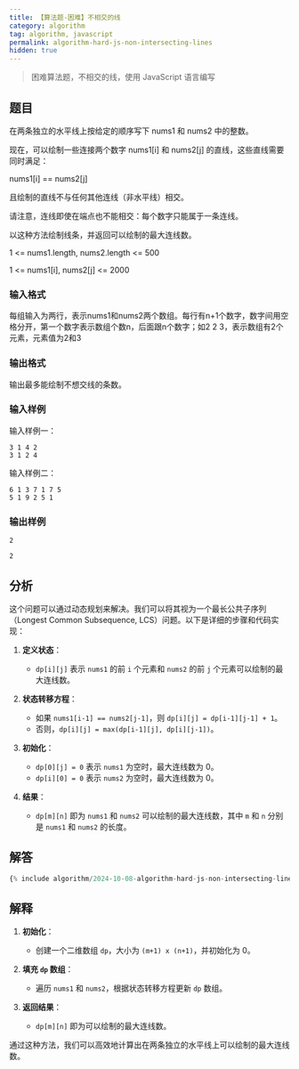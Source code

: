 ```yaml
---
title: 【算法题-困难】不相交的线
category: algorithm
tag: algorithm, javascript
permalink: algorithm-hard-js-non-intersecting-lines
hidden: true
---
```


> 困难算法题，不相交的线，使用 JavaScript 语言编写

## 题目

在两条独立的水平线上按给定的顺序写下 nums1 和 nums2 中的整数。

现在，可以绘制一些连接两个数字 nums1[i] 和 nums2[j] 的直线，这些直线需要同时满足：

nums1[i] == nums2[j]

且绘制的直线不与任何其他连线（非水平线）相交。

请注意，连线即使在端点也不能相交：每个数字只能属于一条连线。

以这种方法绘制线条，并返回可以绘制的最大连线数。

1 <= nums1.length, nums2.length <= 500

1 <= nums1[i], nums2[j] <= 2000

### 输入格式

每组输入为两行，表示nums1和nums2两个数组。每行有n+1个数字，数字间用空格分开，第一个数字表示数组个数n，后面跟n个数字；如2 2 3，表示数组有2个元素，元素值为2和3

### 输出格式

输出最多能绘制不想交线的条数。

### 输入样例

输入样例一：

```plaintext
3 1 4 2
3 1 2 4
```

输入样例二：

```plaintext
6 1 3 7 1 7 5
5 1 9 2 5 1
```

### 输出样例

```plaintext
2
```

```plaintext
2
```

## 分析

这个问题可以通过动态规划来解决。我们可以将其视为一个最长公共子序列（Longest Common Subsequence, LCS）问题。以下是详细的步骤和代码实现：

1. **定义状态**：
   - `dp[i][j]` 表示 `nums1` 的前 `i` 个元素和 `nums2` 的前 `j` 个元素可以绘制的最大连线数。

2. **状态转移方程**：
   - 如果 `nums1[i-1] == nums2[j-1]`，则 `dp[i][j] = dp[i-1][j-1] + 1`。
   - 否则，`dp[i][j] = max(dp[i-1][j], dp[i][j-1])`。

3. **初始化**：
   - `dp[0][j] = 0` 表示 `nums1` 为空时，最大连线数为 0。
   - `dp[i][0] = 0` 表示 `nums2` 为空时，最大连线数为 0。

4. **结果**：
   - `dp[m][n]` 即为 `nums1` 和 `nums2` 可以绘制的最大连线数，其中 `m` 和 `n` 分别是 `nums1` 和 `nums2` 的长度。

## 解答

```js
{% include algorithm/2024-10-08-algorithm-hard-js-non-intersecting-lines.js %}
```

## 解释

1. **初始化**：
   - 创建一个二维数组 `dp`，大小为 `(m+1) x (n+1)`，并初始化为 0。

2. **填充 `dp` 数组**：
   - 遍历 `nums1` 和 `nums2`，根据状态转移方程更新 `dp` 数组。

3. **返回结果**：
   - `dp[m][n]` 即为可以绘制的最大连线数。

通过这种方法，我们可以高效地计算出在两条独立的水平线上可以绘制的最大连线数。
